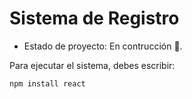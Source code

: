 <h1>Sistema de Registro</h1>

- Estado de proyecto: En contrucción 🚧.

Para ejecutar el sistema, debes escribir:

```npm install react```
